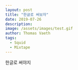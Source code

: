 ```yaml
---
layout: post
title: "한글로 써보자"
date: 2019-07-26
description: 
image: /assets/images/test.gif
author: Thomas Vaeth
tags: 
  - Squid
  - Mixtape
---
```

한글로 써야지